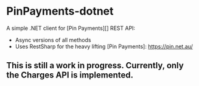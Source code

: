 PinPayments-dotnet
==================

A simple .NET client for [Pin Payments][] REST API:
- Async versions of all methods 
- Uses RestSharp for the heavy lifting
[Pin Payments]: https://pin.net.au/


## This is still a work in progress. Currently, only the Charges API is implemented.
